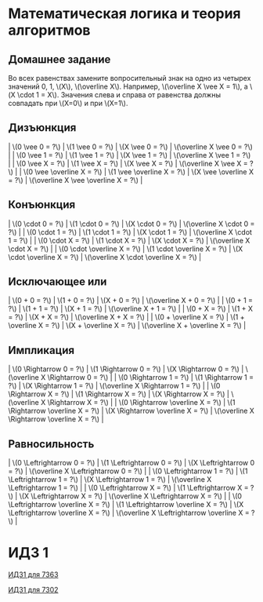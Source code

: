 # Математическая логика и теория алгоритмов
## Домашнее задание

Во всех равенствах замените вопросительный знак на одно из четырех
значений 0, 1, \\(X\\), \\(\overline X\\). Например, \\(\overline X \vee X = 1\\), а
\\(X \cdot 1 = X\\). Значения слева и справа от равенства должны совпадать при \\(X=0\\)
и при \\(X=1\\).

## Дизъюнкция

| \\(0 \vee 0 = ?\\) | \\(1 \vee 0 = ?\\) | \\(X \vee 0 = ?\\) | \\(\overline X \vee 0 = ?\\) |
| \\(0 \vee 1 = ?\\) | \\(1 \vee 1 = ?\\) | \\(X \vee 1 = ?\\) | \\(\overline X \vee 1 = ?\\) |
| \\(0 \vee X = ?\\) | \\(1 \vee X = ?\\) | \\(X \vee X = ?\\) | \\(\overline X \vee X = ?\\) |
| \\(0 \vee \overline X = ?\\) | \\(1 \vee \overline X = ?\\) | \\(X \vee \overline X = ?\\) | \\(\overline X \vee \overline X = ?\\) |

## Конъюнкция

| \\(0 \cdot 0 = ?\\) | \\(1 \cdot 0 = ?\\) | \\(X \cdot 0 = ?\\) | \\(\overline X \cdot 0 = ?\\) |
| \\(0 \cdot 1 = ?\\) | \\(1 \cdot 1 = ?\\) | \\(X \cdot 1 = ?\\) | \\(\overline X \cdot 1 = ?\\) |
| \\(0 \cdot X = ?\\) | \\(1 \cdot X = ?\\) | \\(X \cdot X = ?\\) | \\(\overline X \cdot X = ?\\) |
| \\(0 \cdot \overline X = ?\\) | \\(1 \cdot \overline X = ?\\) | \\(X \cdot \overline X = ?\\) | \\(\overline X \cdot \overline X = ?\\) |

## Исключающее или

| \\(0 + 0 = ?\\) | \\(1 + 0 = ?\\) | \\(X + 0 = ?\\) | \\(\overline X + 0 = ?\\) |
| \\(0 + 1 = ?\\) | \\(1 + 1 = ?\\) | \\(X + 1 = ?\\) | \\(\overline X + 1 = ?\\) |
| \\(0 + X = ?\\) | \\(1 + X = ?\\) | \\(X + X = ?\\) | \\(\overline X + X = ?\\) |
| \\(0 + \overline X = ?\\) | \\(1 + \overline X = ?\\) | \\(X + \overline X = ?\\) | \\(\overline X + \overline X = ?\\) |

## Импликация

| \\(0 \Rightarrow 0 = ?\\) | \\(1 \Rightarrow 0 = ?\\) | \\(X \Rightarrow 0 = ?\\) | \\(\overline X \Rightarrow 0 = ?\\) |
| \\(0 \Rightarrow 1 = ?\\) | \\(1 \Rightarrow 1 = ?\\) | \\(X \Rightarrow 1 = ?\\) | \\(\overline X \Rightarrow 1 = ?\\) |
| \\(0 \Rightarrow X = ?\\) | \\(1 \Rightarrow X = ?\\) | \\(X \Rightarrow X = ?\\) | \\(\overline X \Rightarrow X = ?\\) |
| \\(0 \Rightarrow \overline X = ?\\) | \\(1 \Rightarrow \overline X = ?\\) | \\(X \Rightarrow \overline X = ?\\) | \\(\overline X \Rightarrow \overline X = ?\\) |

## Равносильность

| \\(0 \Leftrightarrow 0 = ?\\) | \\(1 \Leftrightarrow 0 = ?\\) | \\(X \Leftrightarrow 0 = ?\\) | \\(\overline X \Leftrightarrow 0 = ?\\) |
| \\(0 \Leftrightarrow 1 = ?\\) | \\(1 \Leftrightarrow 1 = ?\\) | \\(X \Leftrightarrow 1 = ?\\) | \\(\overline X \Leftrightarrow 1 = ?\\) |
| \\(0 \Leftrightarrow X = ?\\) | \\(1 \Leftrightarrow X = ?\\) | \\(X \Leftrightarrow X = ?\\) | \\(\overline X \Leftrightarrow X = ?\\) |
| \\(0 \Leftrightarrow \overline X = ?\\) | \\(1 \Leftrightarrow \overline X = ?\\) | \\(X \Leftrightarrow \overline X = ?\\) | \\(\overline X \Leftrightarrow \overline X = ?\\) |


# ИДЗ 1

[ИДЗ1 для 7363](idz1.pdf)

[ИДЗ1 для 7302](idz1_0371.pdf)

